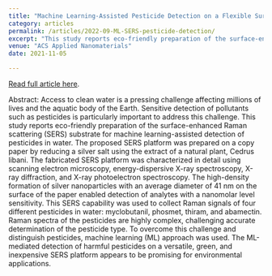 ```yaml
---
title: "Machine Learning-Assisted Pesticide Detection on a Flexible Surface-Enhanced Raman Scattering Substrate Prepared by Silver Nanoparticles"
category: articles
permalink: /articles/2022-09-ML-SERS-pesticide-detection/
excerpt: "This study reports eco-friendly preparation of the surface-enhanced Raman scattering (SERS) substrate for machine learning-assisted detection of pesticides in water. The ML-mediated detection of harmful pesticides on a versatile, green, and inexpensive SERS platform appears to be promising for environmental applications."
venue: "ACS Applied Nanomaterials"
date: 2021-11-05

---
```


<a href="https://doi.org/10.1021/acsanm.2c02897">Read full article here</a>.

Abstract: Access to clean water is a pressing challenge affecting millions of lives and the aquatic body of the Earth. Sensitive detection of pollutants such as pesticides is particularly important to address this challenge. This study reports eco-friendly preparation of the surface-enhanced Raman scattering (SERS) substrate for machine learning-assisted detection of pesticides in water. The proposed SERS platform was prepared on a copy paper by reducing a silver salt using the extract of a natural plant, Cedrus libani. The fabricated SERS platform was characterized in detail using scanning electron microscopy, energy-dispersive X-ray spectroscopy, X-ray diffraction, and X-ray photoelectron spectroscopy. The high-density formation of silver nanoparticles with an average diameter of 41 nm on the surface of the paper enabled detection of analytes with a nanomolar level sensitivity. This SERS capability was used to collect Raman signals of four different pesticides in water: myclobutanil, phosmet, thiram, and abamectin. Raman spectra of the pesticides are highly complex, challenging accurate determination of the pesticide type. To overcome this challenge and distinguish pesticides, machine learning (ML) approach was used. The ML-mediated detection of harmful pesticides on a versatile, green, and inexpensive SERS platform appears to be promising for environmental applications.

